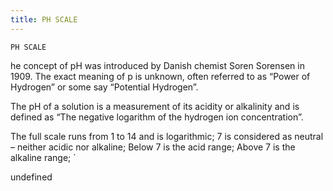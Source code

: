 ```yaml
---
title: PH SCALE
---
```

`PH SCALE`

he concept of pH was introduced by Danish chemist Soren Sorensen in 1909.  The exact meaning of p is unknown, often referred to as “Power of Hydrogen” or some say “Potential Hydrogen”.

The pH of a solution is a measurement of its acidity or alkalinity and is defined as “The negative logarithm of the hydrogen ion concentration”.


The full scale runs from 1 to 14 and is logarithmic;
7 is considered as neutral – neither acidic nor alkaline;
Below 7 is the acid range;
Above 7 is the alkaline range;
`

undefined